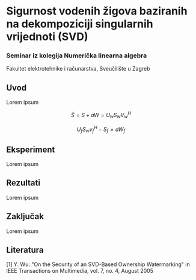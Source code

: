 # Sigurnost vodenih žigova baziranih na dekompoziciji singularnih vrijednoti (SVD)

### Seminar iz kolegija Numerička linearna algebra
Fakultet elektrotehnike i računarstva, Sveučilište u Zagreb

## Uvod

Lorem ipsum

$$\tilde{S} = S + aW = U_{w} S_{w} V_{w}^{H}$$

$$U_{f} S_{w} v_{f}^{H} - S_{f} = aW_{f}$$

## Eksperiment

Lorem ipsum

## Rezultati

Lorem ipsum

## Zaključak

Lorem ipsum

## Literatura

[1] Y. Wu: "On the Security of an SVD-Based Ownership Watermarking" in IEEE Transactions on Multimedia, vol. 7, no. 4, August 2005
